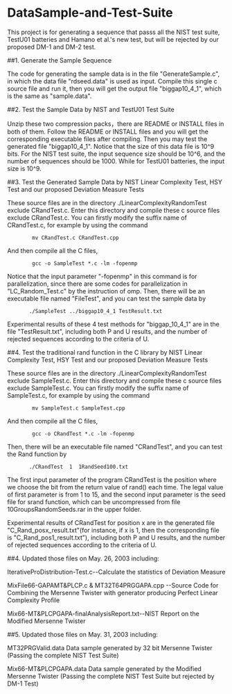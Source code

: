 # DataSample-and-Test-Suite
This project is for generating a sequence that passs all the NIST test suite,  TestU01 batteries and Hamano et al.'s new test,
but will be rejected by our proposed DM-1 and DM-2 test.

##1. Generate the Sample Sequence 

   The code for generating the sample data is in the file "GenerateSample.c", in which the data file "rdseed.data" is used as input.  Compile this single c source file and run it, then you will get the output file "biggap10_4_1", which is the same as "sample.data".

##2. Test the Sample Data by NIST and TestU01 Test Suite

   Unzip these two compression packs，there are README or INSTALL files in both of them. Follow the README or INSTALL files and you will get the corresponding executable files after compiling. Then  you may test the generated file "biggap10_4_1". Notice that the size of this data file is 10^9 bits. For the NIST test suite, the input sequence size should be 10^6, and the number of sequences should be 1000.  While for TestU01 batteries, the input size is 10^9.

##3. Test the Generated Sample Data by NIST Linear Complexity Test, HSY Test and our proposed Deviation Measure Tests

   These source files are in the directory ./LinearComplexityRandomTest exclude CRandTest.c. Enter this directory and compile these c source files exclude CRandTest.c. You can firstly modify the suffix name of CRandTest.c, for example by using the command
            
            mv CRandTest.c CRandTest.cpp

And then compile all the C files,

            gcc -o SampleTest *.c -lm -fopenmp 
   
   Notice that the input parameter "-fopenmp" in this command is for parallelization,  since there are some codes for parallelization in  "LC_Random_Test.c" by the instruction of omp. Then, there will be an executable file named "FileTest", and you can test the sample data by
           
           ./SampleTest ../biggap10_4_1 TestResult.txt
   
   Experimental results of these 4 test methods for "biggap_10_4_1"  are in the file "TestResult.txt", including both P and U results, and the number of rejected sequences according to the criteria of U.
   
##4. Test the traditional rand function in the C library by NIST Linear Complexity Test, HSY Test and our proposed Deviation Measure Tests

   These source files are in the directory ./LinearComplexityRandomTest exclude SampleTest.c. Enter this directory and compile these c source files exclude SampleTest.c. You can firstly modify the suffix name of SampleTest.c, for example by using the command
            
            mv SampleTest.c SampleTest.cpp

And then compile all the C files,

            gcc -o CRandTest *.c -lm -fopenmp 
   
   Then, there will be an executable file named "CRandTest", and you can test the Rand function by
           
           ./CRandTest  1  1RandSeed100.txt
The first input parameter of the program CRandTest is the position where we choose the bit from the return value of rand() each time. The legal value of first parameter is from 1 to 15, and the second input parameter is the seed file for srand function, which can be uncompressed from file 10GroupsRandomSeeds.rar in the upper folder.   
  
   Experimental results of CRandTest for position x are in the generated file "C_Rand_posx_result.txt"(for instance, if x is 1, then the corresponding file is "C_Rand_pos1_result.txt"), including both P and U results, and the number of rejected sequences according to the criteria of U.
   
  
##4.  Updated those files on May. 26, 2003 including:

IterativeProDistribution-Test.c--Calculate the statistics of Deviation Measure

MixFile66-GAPAMT&PLCP.c & MT32T64PRGGAPA.cpp  --Source Code for Combining the Mersenne Twister with generator producing Perfect Linear Complexity Profile

Mix66-MT&PLCPGAPA-finalAnalysisReport.txt--NIST Report on the Modified Mersenne Twister

##5.  Updated those files on May. 31, 2003 including:

MT32PRGValid.data     Data sample generated by 32 bit Mersenne Twister (Passing the complete NIST Test Suite)

Mix66-MT&PLCPGAPA.data    Data sample generated by the Modified Mersenne Twister (Passing the complete NIST Test Suite but rejected by DM-1 Test)
 
                                             
   

